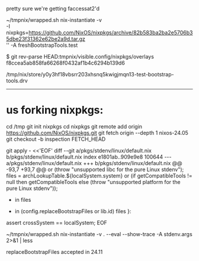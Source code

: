 
pretty sure we're getting faccessat2'd

~/tmpnix/wrapped.sh nix-instantiate -v \
  -I nixpkgs=https://github.com/NixOS/nixpkgs/archive/82b583ba2ba2e5706b35dbe23f31362e62be2a9d.tar.gz \
  '<nixpkgs>' -A freshBootstrapTools.test

$ git rev-parse HEAD:tmpnix/visible.config/nixpkgs/overlays
f8ccea5ab858fa66268f0432af1b4c6294b139d6

/tmp/nix/store/y0y3hf18vbsrr203xhsnq5kwigjmqn13-test-bootstrap-tools.drv

---
# us forking nixpkgs:

cd /tmp
git init nixpkgs
cd nixpkgs
git remote add origin https://github.com/NixOS/nixpkgs.git
git fetch origin --depth 1 nixos-24.05
git checkout -b inspection FETCH_HEAD

git apply - <<'EOF'
diff --git a/pkgs/stdenv/linux/default.nix b/pkgs/stdenv/linux/default.nix
index e1801ab..909e9e8 100644
--- a/pkgs/stdenv/linux/default.nix
+++ b/pkgs/stdenv/linux/default.nix
@@ -93,7 +93,7 @@
     or (throw "unsupported libc for the pure Linux stdenv");
   files = archLookupTable.${localSystem.system} or (if getCompatibleTools != null then getCompatibleTools
     else (throw "unsupported platform for the pure Linux stdenv"));
-  in files
+  in (config.replaceBootstrapFiles or lib.id) files
 }:
 
 assert crossSystem == localSystem;
EOF

~/tmpnix/wrapped.sh nix-instantiate -v . --eval --show-trace -A stdenv.args 2>&1 | less

replaceBootstrapFiles accepted in 24.11

